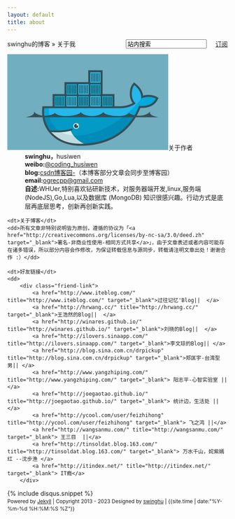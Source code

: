```yaml
---
layout: default
title: about
---
```

<div id="content" class="aboutMe">
<form class="page-loc" method="GET" action="/search">
	<span style="float:right"><input type="text" class="web-search" name ="q" value="站内搜索" /><a href="http://swinghu.github.com/atom.xml" class="page-rss" style="margin-left: 20px;">订阅</a></span>
  	swinghu的博客 » 关于我
</form>
<dl class="aboutDl">
	<dt><img src="/images/mine.jpg" />关于作者</dt>
	<dd><strong>swinghu，</strong>husiwen </dd>
	<dd><strong>weibo:</strong><a href="http://weibo.com/u/1680100140" target="_blank">@coding_husiwen</a></dd>
	<dd><strong>blog:</strong><a href="http://blog.csdn.net/jxusthusiwen" target="_blank">csdn博客园-</a>（本博客部分文章会同步至博客园）</dd>
	<dd><strong>email:</strong><a href="mailto:ogrecpp@gmail.com">ogrecpp@gmail.com</a></dd>
	<dd><strong>自述:</strong>WHUer,特别喜欢钻研新技术，对服务器端开发,linux,服务端 (NodeJS),Go,Lua,以及数据库 (MongoDB) 知识很感兴趣。行动方式是底层再底层思考，创新再创新实践。</dd>

	<dt>关于博客</dt>
	<dd>所有文章非特别说明皆为原创，遵循的协议为「<a href="http://creativecommons.org/licenses/by-nc-sa/3.0/deed.zh" target="_blank">署名-非商业性使用-相同方式共享</a>」，由于文章表述或者内容可能存在诸多错误，所以部分内容会作修改，为保证转载信息与源同步，转载请注明文章出处！谢谢合作 :）</dd>

	<dt>好友链接</dt>
	<dd>
        <div class="friend-link">
        	<a href="http://www.iteblog.com/" title="http://www.iteblog.com/" target="_blank">过往记忆'Blog||  </a>
            <a href="http://hrwang.cc/" title="http://hrwang.cc/" target="_blank">王浩然的Blog||  </a>
            <a href="http://winares.github.io/" title="http://winares.github.io/" target="_blank">刘晓的Blog||  </a>
            <a href="http://ilovers.sinaapp.com/" title="http://ilovers.sinaapp.com/" target="_blank">李文琼的Blog|| </a>
			<a href="http://blog.sina.com.cn/drpickup" title="http://blog.sina.com.cn/drpickup" target="_blank">郑匡宇-台湾型男|| </a>
			<a href="http://www.yangzhiping.com/" title="http://www.yangzhiping.com/" target="_blank"> 阳志平-心智实验室 ||</a>
			<a href="http://joegaotao.github.io/" title="http://joegaotao.github.io/" target="_blank"> 统计边，生活处 || </a>
			<a href="http://ycool.com/user/feizhihong" title="http://ycool.com/user/feizhihong" target="_blank"> 飞之鸿 ||</a>
			<a href="http://wangsanmu.com/" title="http://wangsanmu.com/" target="_blank"> 王三目  ||</a>
			<a href="http://tinsoldat.blog.163.com/" title="http://tinsoldat.blog.163.com/" target="_blank"> 万水千山，姹紫嫣红 --沈步渔 </a>
			<a href="http://itindex.net/" title="http://itindex.net/" target="_blank"> IT瘾</a>
        </div>
   </dd>
</dl>
{% include disqus.snippet %}
<div class="footer">
    <small>Powered by <a href="https://github.com/mojombo/jekyll">Jekyll</a> | Copyright 2013 - 2023 Designed by <a href="http://swinghu.github.com/about.html">swinghu</a> | <span class="label label-info">{{site.time | date:"%Y-%m-%d %H:%M:%S %Z"}}</span></small>
</div>
</div>
<script type="text/javascript">
$(function(){
	$('#disqus_container .comment').trigger('click');
});
</script>
